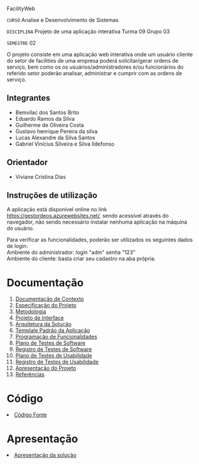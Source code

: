 FacilityWeb

`CURSO` Analise e Desenvolvimento de Sistemas

`DISCIPLINA` Projeto de uma aplicação interativa Turma 09  Grupo 03

`SEMESTRE` 02

O projeto consiste em uma aplicação web interativa onde um usuário cliente do setor de facilities de uma empresa poderá solicitar/gerar ordens de serviço, bem como os os usuários/administradores e/ou funcionários do referido setor poderão analisar, administrar e cumprir com as ordens de serviço.

## Integrantes

*  Bemvilac dos Santos Brito
* Eduardo Ramos da Silva
*  Guilherme de Oliveira Costa
*  Gustavo henrique Pereira da silva
*  Lucas Alexandre da Silva Santos
* Gabriel Vinícius Silveira e Silva Ildefonso


## Orientador

*  Viviane Cristina Dias

## Instruções de utilização

A aplicação está disponível online no link <a href="https://gestordeos.azurewebsites.net/">https://gestordeos.azurewebsites.net/</a>, sendo acessível através do navegador, não sendo necessário instalar nenhuma aplicação na máquina do usuário. 

Para verificar as funcionalidades, poderão ser utilizados os seguintes dados de login: <br>
Ambiente do administrador: login "adm" senha "123"<br>
Ambiente do cliente: basta criar seu cadastro na aba própria.


# Documentação

<ol>
<li><a href="docs/01-Documentação de Contexto.md"> Documentação de Contexto</a></li>
<li><a href="docs/02-Especificação do Projeto.md"> Especificação do Projeto</a></li>
<li><a href="docs/03-Metodologia.md"> Metodologia</a></li>
<li><a href="docs/04-Projeto de Interface.md"> Projeto de Interface</a></li>
<li><a href="docs/05-Arquitetura da Solução.md"> Arquitetura da Solução</a></li>
<li><a href="docs/06-Template Padrão da Aplicação.md"> Template Padrão da Aplicação</a></li>
<li><a href="docs/07-Programação de Funcionalidades.md"> Programação de Funcionalidades</a></li>
<li><a href="docs/08-Plano de Testes de Software.md"> Plano de Testes de Software</a></li>
<li><a href="docs/09-Registro de Testes de Software.md"> Registro de Testes de Software</a></li>
<li><a href="docs/10-Plano de Testes de Usabilidade.md"> Plano de Testes de Usabilidade</a></li>
<li><a href="docs/11-Registro de Testes de Usabilidade.md"> Registro de Testes de Usabilidade</a></li>
<li><a href="docs/12-Apresentação do Projeto.md"> Apresentação do Projeto</a></li>
<li><a href="docs/13-Referências.md"> Referências</a></li>
</ol>

# Código

<li><a href="src/README.md"> Código Fonte</a></li>

# Apresentação

<li><a href="presentation/README.md"> Apresentação da solução</a></li>
